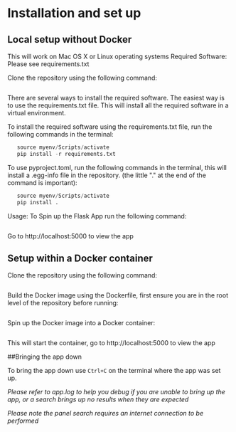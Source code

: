 # Installation and set up

## Local setup without Docker

This will work on Mac OS X or Linux operating systems
Required Software: Please see requirements.txt

Clone the repository using the following command:

```git clone https://github.com/Mathew-B-SDGS/Group1_2023_Bioinfo_Stp.git
```

There are several ways to install the required software. The easiest way is to use the requirements.txt file. This will install all the required software in a virtual environment.

To install the required software using the requirements.txt file, run the following commands in the terminal:

```python -m venv myenv
   source myenv/Scripts/activate
   pip install -r requirements.txt
```

To use pyproject.toml, run the following commands in the terminal, this will install a .egg-info file in the repository. (the little "." at the end of the command is important):

```python -m venv myenv
   source myenv/Scripts/activate
   pip install .
```

Usage: To Spin up the Flask App run the following command:

  ```flask --app app run
  ```

Go to http://localhost:5000 to view the app


## Setup within a Docker container


Clone the repository using the following command:

```git clone https://github.com/Mathew-B-SDGS/Group1_2023_Bioinfo_Stp.git
```

Build the Docker image using the Dockerfile, first ensure you are in the root level of the repository before running:

```docker build -t panel_flask_app .
```

Spin up the Docker image into a Docker container:

```docker run -p 5000:5000 panel_flask_app
```

This will start the container, go to http://localhost:5000 to view the app

##Bringing the app down

To bring the app down use ```Ctrl+C``` on the terminal where the app was set up.



*Please refer to app.log to help you debug if you are unable to bring up the app, or a search brings up no results when they are expected*

*Please note the panel search requires an internet connection to be performed*
